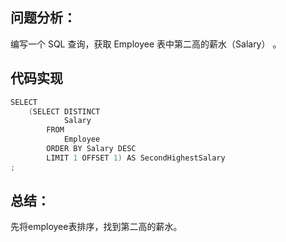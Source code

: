## 问题分析： 
编写一个 SQL 查询，获取 Employee 表中第二高的薪水（Salary） 。


## 代码实现
```c
SELECT
    (SELECT DISTINCT
            Salary
        FROM
            Employee
        ORDER BY Salary DESC
        LIMIT 1 OFFSET 1) AS SecondHighestSalary
;
```
## 总结：
先将employee表排序，找到第二高的薪水。
